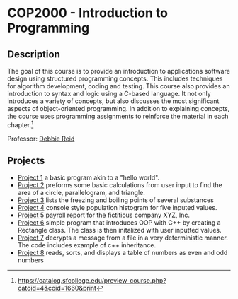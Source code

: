 # COP2000 - Introduction to Programming

## Description
The goal of this course is to provide an introduction to applications software design using structured programming concepts. This includes techniques for algorithm development, coding and testing. This course also provides an introduction to syntax and logic using a C-based language. It not only introduces a variety of concepts, but also discusses the most significant aspects of object-oriented programming. In addition to explaining concepts, the course uses programming assignments to reinforce the material in each chapter.[^1]

Professor: [Debbie Reid](https://www.sfcollege.edu/ite/contact/index) 

## Projects
- [Project 1](https://github.com/nasumilu-owner/cop2000/tree/main/Project%201) a basic program akin to a "hello world".
- [Project 2](https://github.com/nasumilu-owner/cop2000/tree/main/Project%202) preforms some basic calculations from user input to find the area of a circle, parallelogram, and triangle.
- [Project 3](https://github.com/nasumilu-owner/cop2000/tree/main/Project%203) lists the freezing and boiling points of several substances
- [Project 4](https://github.com/nasumilu-owner/cop2000/tree/main/Project%204) console style population histogram for five inputed values.
- [Project 5](https://github.com/nasumilu-owner/cop2000/tree/main/Project%205) payroll report for the fictitious company XYZ, Inc.
- [Project 6](https://github.com/nasumilu-owner/cop2000/tree/main/Project%206) simple program that introduces OOP with C++ by creating a Rectangle class. The class is then initalized with user inputted values. 
- [Project 7](https://github.com/nasumilu-owner/cop2000/tree/main/Project%207) decrypts a message from a file in a very deterministic manner. The code includes example of c++ inheritance.
- [Project 8](https://github.com/nasumilu-owner/cop2000/tree/main/Project%208) reads, sorts, and displays a table of numbers as even and odd numbers



[^1]:https://catalog.sfcollege.edu/preview_course.php?catoid=4&coid=1660&print